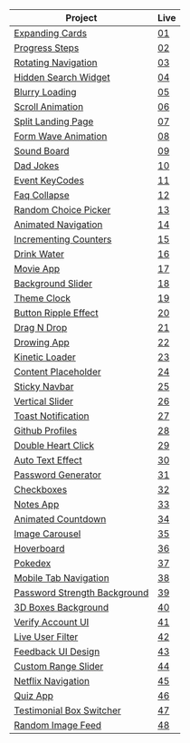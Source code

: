 | Project                                                                                                            | Live                                                     |
| ------------------------------------------------------------------------------------------------------------------ | -------------------------------------------------------- |
| [Expanding Cards](https://github.com/isinnur/50projects50days/tree/main/Day%201-%20Expanding%20cards)              | [01](https://venerable-swan-40a01b.netlify.app/)         |
| [Progress Steps](https://github.com/isinnur/50projects50days/tree/main/Day%202-Progress%20Steps)                   | [02](https://dynamic-smakager-5da375.netlify.app)        |
| [Rotating Navigation](https://github.com/isinnur/50projects50days/tree/main/Day%203-Rotating%20Navigation)         | [03](https://animated-sunburst-ca9762.netlify.app)       |
| [Hidden Search Widget](https://github.com/isinnur/50projects50days/tree/main/day4-hidden-search-widget)            | [04](https://lucent-baklava-15e242.netlify.app)          |
| [Blurry Loading](https://github.com/isinnur/50projects50days/tree/main/day5-blurry-loading)                        | [05](https://gentle-alfajores-2a5bde.netlify.app)        |
| [Scroll Animation](https://github.com/isinnur/50projects50days/tree/main/day6-scroll-animation)                    | [06](https://musical-stardust-b1ff7a.netlify.app)        |
| [Split Landing Page](https://github.com/isinnur/50projects50days/tree/main/day7-split-landing-page)                | [07](https://prismatic-croquembouche-ae9e1a.netlify.app) |
| [Form Wave Animation](https://github.com/isinnur/50projects50days/tree/main/day8-form-wave-animation)              | [08](https://zingy-chebakia-178b0d.netlify.app)          |
| [Sound Board](https://github.com/isinnur/50projects50days/tree/main/day9-sound-board)                              | [09](https://strong-llama-3278a1.netlify.app)            |
| [Dad Jokes](https://github.com/isinnur/50projects50days/tree/main/day10-dad-jokes)                                 | [10](https://heartfelt-cactus-0b59d3.netlify.app)        |
| [Event KeyCodes](https://github.com/isinnur/50projects50days/tree/main/day11-event-keyCodes)                       | [11](https://profound-froyo-3ce88e.netlify.app)          |
| [Faq Collapse](https://github.com/isinnur/50projects50days/tree/main/day12-faq-collapse)                           | [12](https://spectacular-brioche-757c9e.netlify.app)     |
| [Random Choice Picker](https://github.com/isinnur/50projects50days/tree/main/day13-random-choice-picker)           | [13](https://neon-mandazi-b9f73a.netlify.app)            |
| [Animated Navigation](https://github.com/isinnur/50projects50days/tree/main/day14-animated-navigation)             | [14](https://zingy-duckanoo-f67eb4.netlify.app)          |
| [Incrementing Counters](https://github.com/isinnur/50projects50days/tree/main/day15-incrementing-counter)          | [15](https://fluffy-pastelito-025c11.netlify.app)        |
| [Drink Water](https://github.com/isinnur/50projects50days/tree/main/day16-drink-water)                             | [16](https://cozy-churros-6928ce.netlify.app)            |
| [Movie App](https://github.com/isinnur/50projects50days/tree/main/day17-movie-app)                                 | [17](https://boisterous-haupia-3de676.netlify.app)       |
| [Background Slider](https://github.com/isinnur/50projects50days/tree/main/day18-background-slider)                 | [18](https://taupe-syrniki-be46d5.netlify.app)           |
| [Theme Clock](https://github.com/isinnur/50projects50days/tree/main/day19-theme-clock)                             | [19](https://moonlit-taiyaki-727f2c.netlify.app)         |
| [Button Ripple Effect](https://github.com/isinnur/50projects50days/tree/main/button-ripple-effect)                 | [20](https://jovial-cranachan-947226.netlify.app)        |
| [Drag N Drop](https://github.com/isinnur/50projects50days/tree/main/drag-n-drop)                                   | [21](https://ornate-arithmetic-ce3cfe.netlify.app/)      |
| [Drowing App](https://github.com/isinnur/50projects50days/tree/main/drawing-app)                                   | [22](https://gilded-muffin-d9ed27.netlify.app)           |
| [Kinetic Loader](https://github.com/isinnur/50projects50days/tree/main/kinetic-css-loader)                         | [23](https://helpful-maamoul-7015d0.netlify.app)         |
| [Content Placeholder](https://github.com/isinnur/50projects50days/tree/main/content-placeholder)                   | [24](https://eclectic-marigold-0f48d8.netlify.app)       |
| [Sticky Navbar](https://github.com/isinnur/50projects50days/tree/main/sticky-navbar)                               | [25](https://majestic-gumption-8de042.netlify.app)       |
| [Vertical Slider](https://github.com/isinnur/50projects50days/tree/main/double-vertical-slider)                    | [26](https://tourmaline-horse-108c5f.netlify.app)        |
| [Toast Notification](https://github.com/isinnur/50projects50days/tree/main/toast-notification)                     | [27](https://cute-unicorn-5ae9f0.netlify.app)            |
| [Github Profiles](https://github.com/isinnur/50projects50days/tree/main/github-profiles)                           | [28](https://inquisitive-pasca-76c298.netlify.app)       |
| [Double Heart Click](https://github.com/isinnur/50projects50days/tree/main/double-heart-click)                     | [29](https://dazzling-centaur-ffbc54.netlify.app)        |
| [Auto Text Effect](https://github.com/isinnur/50projects50days/tree/main/auto-text-effect)                         | [30](https://silver-ganache-513fed.netlify.app)          |
| [Password Generator](https://github.com/isinnur/50projects50days/tree/main/password-generator)                     | [31](https://imaginative-starlight-80fced.netlify.app/)  |
| [Checkboxes](https://github.com/isinnur/50projects50days/tree/main/checkboxes)                                     | [32](https://celebrated-flan-b7637d.netlify.app)         |
| [Notes App](https://github.com/isinnur/50projects50days/tree/main/notes-app)                                       | [33](https://symphonious-kitten-966f08.netlify.app)      |
| [Animated Countdown](https://github.com/isinnur/50projects50days/tree/main/animated-countdown)                     | [34](https://gorgeous-medovik-af8260.netlify.app)        |
| [Image Carousel](https://github.com/isinnur/50projects50days/tree/main/image-carousel)                             | [35](https://taupe-blancmange-40cbd8.netlify.app)        |
| [Hoverboard](https://github.com/isinnur/50projects50days/tree/main/hoverboard)                                     | [36](https://loquacious-cascaron-49a32a.netlify.app)     |
| [Pokedex](https://github.com/isinnur/50projects50days/tree/main/pokedex)                                           | [37](https://singular-truffle-1249ea.netlify.app)        |
| [Mobile Tab Navigation](https://github.com/isinnur/50projects50days/tree/main/mobile-tab-navigation)               | [38](https://sparkly-entremet-62c910.netlify.app)        |
| [Password Strength Background](https://github.com/isinnur/50projects50days/tree/main/password-strength-background) | [39](https://teal-biscotti-25db6b.netlify.app)           |
| [3D Boxes Background](https://github.com/isinnur/50projects50days/tree/main/3d-boxes-background)                   | [40](https://lovely-piroshki-11e79b.netlify.app)         |
| [Verify Account UI](https://github.com/isinnur/50projects50days/tree/main/verify-account-ui)                       | [41](https://marvelous-queijadas-ec34f0.netlify.app)     |
| [Live User Filter](https://github.com/isinnur/50projects50days/tree/main/live-user-filter)                         | [42](https://effervescent-sunshine-7342ce.netlify.app/)  |
| [Feedback UI Design](https://github.com/isinnur/50projects50days/tree/main/feedback-ui-design)                     | [43](https://loquacious-kangaroo-05e75e.netlify.app)     |
| [Custom Range Slider](https://github.com/isinnur/50projects50days/tree/main/custom-range-slider)                   | [44](https://amazing-marshmallow-74ae40.netlify.app)     |
| [Netflix Navigation](https://github.com/isinnur/50projects50days/tree/main/netflix-navigation)                   | [45](https://6496cda75380a24e7acb9802--phenomenal-sherbet-e6b2ea.netlify.app/)     |
| [Quiz App](https://github.com/isinnur/50projects50days/tree/main/quizz-app)                   | [46](https://6496ce5c991e3f4f43e56d63--capable-quokka-19c606.netlify.app/)     |
| [Testimonial Box Switcher](https://github.com/isinnur/50projects50days/tree/main/testimonial-box-switcher)                   | [47](https://64a3e7ac87b248008a21c2c2--prismatic-tiramisu-6dcf2e.netlify.app/)     |
| [Random Image Feed](https://github.com/isinnur/50projects50days/tree/main/random-image-feed)                   | [48](https://64a52dc6621732727897703d--jovial-speculoos-1cec0e.netlify.app/)     |
